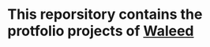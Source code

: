 # This reporsitory contains the protfolio projects of [Waleed](https://www.linkedin.com/in/waleedabdulla/)